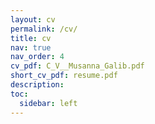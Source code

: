 ```yaml
---
layout: cv
permalink: /cv/
title: cv
nav: true
nav_order: 4
cv_pdf: C_V__Musanna_Galib.pdf
short_cv_pdf: resume.pdf
description: 
toc:
  sidebar: left
---
```

